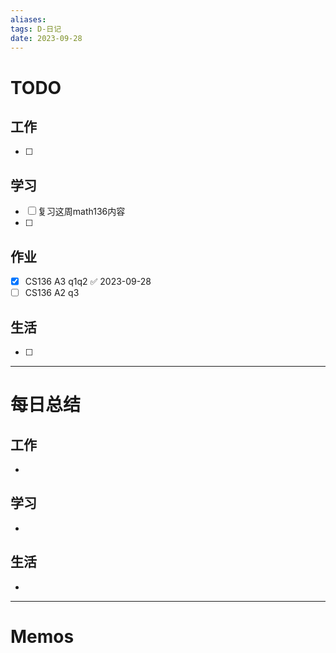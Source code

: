 ```yaml
---
aliases:
tags: D-日记
date: 2023-09-28
---
```

# TODO

## 工作

- [ ] 
## 学习

- [ ] 复习这周math136内容
- [ ] 
## 作业

- [x] CS136 A3 q1q2 ✅ 2023-09-28
- [ ] CS136 A2 q3
## 生活

- [ ] 
*** 
# 每日总结

## 工作

- 
## 学习

- 
## 生活

- 

----------------------
# Memos

